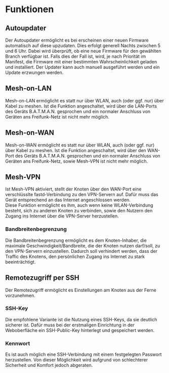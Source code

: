# Funktionen
## Autoupdater
Der Autoupdater ermöglicht es bei erscheinen einer neuen Firmware automatisch auf diese upzudaten. Dies erfolgt generell Nachts zwischen 5 und 6 Uhr. Dabei wird überprüft, ob eine neue Firmware für den gewählten Branch verfügbar ist. Falls dies der Fall ist, wird, je nach Priorität im Manifest, die Firmware mit einer bestimmten Wahrscheinlichkeit geladen und installiert. Der Updater kann auch manuell ausgeführt werden und ein Update erzwungen werden.
## Mesh-on-LAN
Mesh-on-LAN ermöglicht es statt nur über WLAN, auch (oder ggf. nur) über Kabel zu meshen. Ist die Funktion angeschaltet, wird über die LAN-Ports des Geräts B.A.T.M.A.N. gesprochen und ein normaler Anschluss von Geräten ans Freifunk-Netz ist nicht mehr möglich.
## Mesh-on-WAN
Mesh-on-WAN ermöglicht es statt nur über WLAN, auch (oder ggf. nur) über Kabel zu meshen. Ist die Funktion angeschaltet, wird über den WAN-Port des Geräts B.A.T.M.A.N. gesprochen und ein normaler Anschluss von Geräten ans Freifunk-Netz, sowie Mesh-VPN ist nicht mehr möglich.
## Mesh-VPN
Ist Mesh-VPN aktiviert, stellt der Knoten über den WAN-Port eine verschlüsslte fastd-Verbindung zu den VPN-Servern auf. Dafür muss das Gerät entsprechend an das Internet angeschlossen werden.  
Diese Funktion ermöglicht es ihm, auch wenn keine WLAN-Verbindung besteht, sich zu anderen Knoten zu verbinden, sowie den Nutzern den Zugang ins Internet über die VPN-Server herzustellen.
### Bandbreitenbegrenzung
Die Bandbreitenbegrenzung ermöglicht es dem Knoten-Inhaber, die maximale Geschwindigkeit/Bandbreite, die der Knoten nutzen darf/soll, zu den VPN-Servern einzustellen. Dadurch soll verhindert werden, dass der Traffic des Knotens, den persönlichen Zugang ins Internet zu stark beeinträchtigt.
## Remotezugriff per SSH
Der Remotezugriff ermöglicht es Einstellungen am Knoten aus der Ferne vorzunehmen.
### SSH-Key
Die empfohlene Variante ist die Nutzung eines SSH-Keys, da sie deutlich sicherer ist. Dafür muss bei der erstmaligen Einrichtung in der Weboberfläche ein SSH-Public-Key hinterlegt und gespeichert werden.
### Kennwort
Es ist auch möglich eine SSH-Verbindung mit einem festgelegten Passwort herzustellen. Von dieser Möglichkeit wird aufgrund von schlechterer Sicherheit und Komfort jedoch abgeraten.